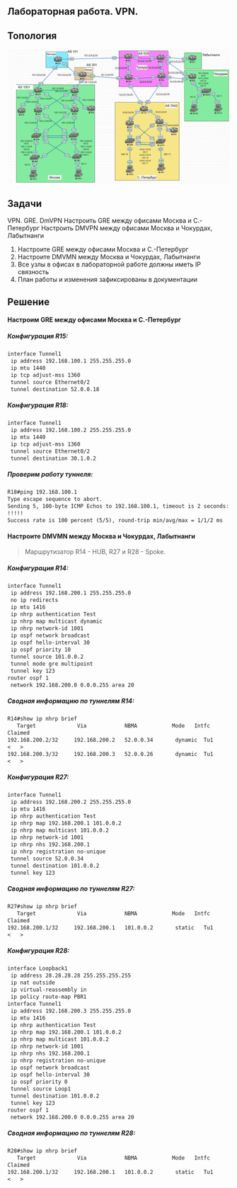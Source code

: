 Лабораторная работа. VPN.
---------

Топология
---------

![](media/0735678569f8a389567856788c4e11e.png)

Задачи
---------

VPN. GRE. DmVPN
Настроить GRE между офисами Москва и С.-Петербург Настроить DMVPN между офисами Москва и Чокурдах, Лабытнанги
1. Настроите GRE между офисами Москва и С.-Петербург
2. Настроите DMVMN между Москва и Чокурдах, Лабытнанги
3. Все узлы в офисах в лабораторной работе должны иметь IP связность
4. План работы и изменения зафиксированы в документации

Решение
---------

#### Настроим GRE между офисами Москва и С.-Петербург

##### Конфигурация R15:

```
interface Tunnel1
 ip address 192.168.100.1 255.255.255.0
 ip mtu 1440
 ip tcp adjust-mss 1360
 tunnel source Ethernet0/2
 tunnel destination 52.0.0.18
```

##### Конфигурация R18:

```
interface Tunnel1
 ip address 192.168.100.2 255.255.255.0
 ip mtu 1440
 ip tcp adjust-mss 1360
 tunnel source Ethernet0/2
 tunnel destination 30.1.0.2
```

##### Проверим работу туннеля:

```
R18#ping 192.168.100.1
Type escape sequence to abort.
Sending 5, 100-byte ICMP Echos to 192.168.100.1, timeout is 2 seconds:
!!!!!
Success rate is 100 percent (5/5), round-trip min/avg/max = 1/1/2 ms
```

#### Настроите DMVMN между Москва и Чокурдах, Лабытнанги

> Маршрутизатор R14 - HUB, R27 и R28 - Spoke.

##### Конфигурация R14:

```
interface Tunnel1
 ip address 192.168.200.1 255.255.255.0
 no ip redirects
 ip mtu 1416
 ip nhrp authentication Test
 ip nhrp map multicast dynamic
 ip nhrp network-id 1001
 ip ospf network broadcast
 ip ospf hello-interval 30
 ip ospf priority 10
 tunnel source 101.0.0.2
 tunnel mode gre multipoint
 tunnel key 123
router ospf 1
 network 192.168.200.0 0.0.0.255 area 20
 ```

##### Сводная информацию по туннелям R14:

```
R14#show ip nhrp brief 
   Target             Via            NBMA           Mode   Intfc   Claimed 
192.168.200.2/32     192.168.200.2   52.0.0.34       dynamic  Tu1     <   >
192.168.200.3/32     192.168.200.3   52.0.0.26       dynamic  Tu1     <   >
```

##### Конфигурация R27:

```
interface Tunnel1
 ip address 192.168.200.2 255.255.255.0
 ip mtu 1416
 ip nhrp authentication Test
 ip nhrp map 192.168.200.1 101.0.0.2
 ip nhrp map multicast 101.0.0.2
 ip nhrp network-id 1001
 ip nhrp nhs 192.168.200.1
 ip nhrp registration no-unique
 tunnel source 52.0.0.34
 tunnel destination 101.0.0.2
 tunnel key 123
```

##### Сводная информацию по туннелям R27:

```
R27#show ip nhrp brief 
   Target             Via            NBMA           Mode   Intfc   Claimed 
192.168.200.1/32     192.168.200.1   101.0.0.2       static   Tu1     <   >
```

##### Конфигурация R28:

```
interface Loopback1
 ip address 28.28.28.28 255.255.255.255
 ip nat outside
 ip virtual-reassembly in
 ip policy route-map PBR1
interface Tunnel1
 ip address 192.168.200.3 255.255.255.0
 ip mtu 1416
 ip nhrp authentication Test
 ip nhrp map 192.168.200.1 101.0.0.2
 ip nhrp map multicast 101.0.0.2
 ip nhrp network-id 1001
 ip nhrp nhs 192.168.200.1
 ip nhrp registration no-unique
 ip ospf network broadcast
 ip ospf hello-interval 30
 ip ospf priority 0
 tunnel source Loop1
 tunnel destination 101.0.0.2
 tunnel key 123
router ospf 1
 network 192.168.200.0 0.0.0.255 area 20
```

##### Сводная информацию по туннелям R28:

```
R28#show ip nhrp brief 
   Target             Via            NBMA           Mode   Intfc   Claimed 
192.168.200.1/32     192.168.200.1   101.0.0.2       static   Tu1     <   >
```
